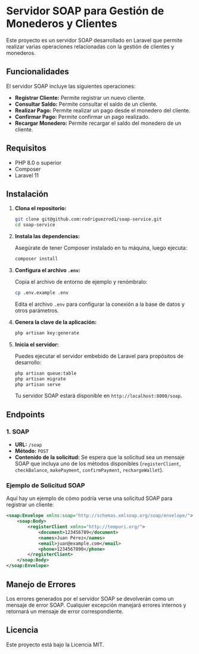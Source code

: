 
# Servidor SOAP para Gestión de Monederos y Clientes

Este proyecto es un servidor SOAP desarrollado en Laravel que permite realizar varias operaciones relacionadas con la gestión de clientes y monederos. 

## Funcionalidades

El servidor SOAP incluye las siguientes operaciones:

- **Registrar Cliente:** Permite registrar un nuevo cliente.
- **Consultar Saldo:** Permite consultar el saldo de un cliente.
- **Realizar Pago:** Permite realizar un pago desde el monedero del cliente.
- **Confirmar Pago:** Permite confirmar un pago realizado.
- **Recargar Monedero:** Permite recargar el saldo del monedero de un cliente.

## Requisitos 

- PHP 8.0 o superior
- Composer
- Laravel 11

## Instalación

1. **Clona el repositorio:**

   ```bash
   git clone git@github.com:rodriguezrod1/soap-service.git
   cd soap-service
   ```

2. **Instala las dependencias:**

   Asegúrate de tener Composer instalado en tu máquina, luego ejecuta:

   ```bash
   composer install
   ```

3. **Configura el archivo `.env`:**

   Copia el archivo de entorno de ejemplo y renómbralo:
   
   ```bash
   cp .env.example .env
   ```

   Edita el archivo `.env` para configurar la conexión a la base de datos y otros parámetros.

4. **Genera la clave de la aplicación:**

   ```bash
   php artisan key:generate
   ```

5. **Inicia el servidor:**

   Puedes ejecutar el servidor embebido de Laravel para propósitos de desarrollo:

   ```bash
   php artisan queue:table
   php artisan migrate
   php artisan serve
   ```

   Tu servidor SOAP estará disponible en `http://localhost:8000/soap`.

## Endpoints

### 1. SOAP

- **URL:** `/soap`
- **Método:** `POST`
- **Contenido de la solicitud:** Se espera que la solicitud sea un mensaje SOAP que incluya uno de los métodos disponibles (`registerClient`, `checkBalance`, `makePayment`, `confirmPayment`, `rechargeWallet`).

### Ejemplo de Solicitud SOAP

Aquí hay un ejemplo de cómo podría verse una solicitud SOAP para registrar un cliente:

```xml
<soap:Envelope xmlns:soap="http://schemas.xmlsoap.org/soap/envelope/">
    <soap:Body>
        <registerClient xmlns="http://tempuri.org/">
            <document>123456789</document>
            <names>Juan Pérez</names>
            <email>juan@example.com</email>
            <phone>1234567890</phone>
        </registerClient>
    </soap:Body>
</soap:Envelope>
```

## Manejo de Errores

Los errores generados por el servidor SOAP se devolverán como un mensaje de error SOAP. Cualquier excepción manejará errores internos y retornará un mensaje de error correspondiente.

## Licencia

Este proyecto está bajo la Licencia MIT.



